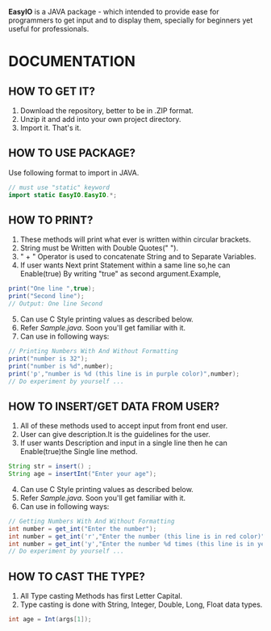 **EasyIO** is a JAVA package - which intended to provide ease for programmers to get input and to display them, specially for beginners yet useful for professionals.

# DOCUMENTATION

## HOW TO GET IT?

1. Download the repository, better to be in .ZIP format.
2. Unzip it and add into your own project directory.
3. Import it. That's it.


## HOW TO USE PACKAGE?

Use following format to import in JAVA.

```java
// must use "static" keyword
import static EasyIO.EasyIO.*;
```

## HOW TO PRINT?

1. These methods will print what ever is written within circular brackets.
2. String must be Written with Double Quotes(" ").
3. " + " Operator is used to concatenate String and to Separate Variables.
4. If user wants Next print Statement within a same line so,he can Enable(true) By writing "true" as second argument.Example,

```java
print("One line ",true);
print("Second line");
// Output: One line Second
```
5. Can use C Style printing values as described below.
6. Refer *Sample.java*. Soon you'll get familiar with it.
7. Can use in following ways:
```java
// Printing Numbers With And Without Formatting
print("number is 32");
print("number is %d",number);
print('p',"number is %d (this line is in purple color)",number);
// Do experiment by yourself ...
```

## HOW TO INSERT/GET DATA FROM USER?

1. All of these methods used to accept input from front end user.
2. User can give description.It is the guidelines for the user.
3. If user wants Description and input in a single line then he can Enable(true)the Single line method.

```java
String str = insert() ;
String age = insertInt("Enter your age");
```
4. Can use C Style printing values as described below.
5. Refer *Sample.java*. Soon you'll get familiar with it.
6. Can use in following ways:
```java
// Getting Numbers With And Without Formatting
int number = get_int("Enter the number");
int number = get_int('r',"Enter the number (this line is in red color)");
int number = get_int('y',"Enter the number %d times (this line is in yellow color)",2);
// Do experiment by yourself ...
```

## HOW TO CAST THE TYPE?

1. All Type casting Methods has first Letter Capital.
2. Type casting is done with String, Integer, Double, Long, Float data types.

```java
int age = Int(args[1]);
```

